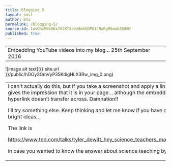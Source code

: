 ```yaml
---
title: Blogging 5
layout: post
author: mta
permalink: /blogging-5/
source-id: 1usOnxM0xGEx7XlKY5eVz8mhSDPU1CNoRgM5mwhZBUXM
published: true
---
```

<table>
  <tr>
    <td>Embedding YouTube videos into my blog…
25th September 2016</td>
  </tr>
</table>


![image alt text]({{ site.url }}/public/hDOy3GmVyP35KdigHLX3Rw_img_0.png)

<table>
  <tr>
    <td>I can't actually do this, but if you take a screenshot and apply a link, then it gives the impression that it is in your page… although the embedded hyperlink doesn’t transfer across.  Damnation!!

I’ll try something else.  Keep thinking and let me know if you have any bright ideas…

The link is 

https://www.ted.com/talks/tyler_dewitt_hey_science_teachers_make_it_fun 

in case you wanted to know the answer about science teaching by btw...</td>
  </tr>
</table>


